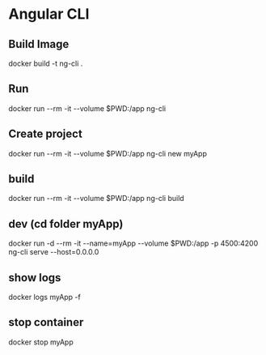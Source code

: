 # Angular CLI

## Build Image
docker build -t ng-cli .

## Run
docker run --rm -it --volume $PWD:/app ng-cli

## Create project
docker run --rm -it --volume $PWD:/app ng-cli new myApp

## build
docker run --rm -it --volume $PWD:/app ng-cli build

## dev (cd folder myApp)
docker run -d --rm -it --name=myApp --volume $PWD:/app -p 4500:4200 ng-cli serve --host=0.0.0.0

## show logs
docker logs myApp -f

## stop container
docker stop myApp